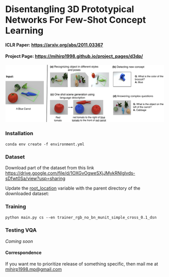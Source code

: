 # Disentangling 3D Prototypical Networks For Few-Shot Concept Learning
#### ICLR Paper: https://arxiv.org/abs/2011.03367
#### Project Page: https://mihirp1998.github.io/project_pages/d3dp/


<img src="images/fig1_dis.png"/>


### Installation

```
conda env create -f environment.yml
```

### Dataset

Download part of the dataset from this link https://drive.google.com/file/d/1OXGvOgweSXjJMykRNlglvds-sDfwt0Sa/view?usp=sharing

Update the [root_location](https://github.com/mihirp1998/Disentangling-3D-Prototypical-Nets/blob/f92a9a14ba7e414735facdac85e8d0c4bffd1ae2/exp_clevr_sta.py#L499) variable with the parent directory of the downloaded dataset: 


### Training

```
python main.py cs --en trainer_rgb_no_bn_munit_simple_cross_0.1_dsn
```


### Testing VQA

*Coming soon*


#### Correspondence

If you want me to prioritize release of something specific, then mail me at mihirp1998.mp@gmail.com 


